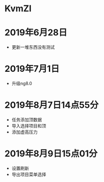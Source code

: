 # KvmZl
# 2019年6月28日
 - 更新一堆东西没有测试
# 2019年7月1日
  - 升级ng8.0
# 2019年8月7日14点55分
  - 任务添加顶数据
  - 导入选择项目和顶
  - 添加虚高压力
# 2019年8月9日15点01分
  - 设置刷新
  - 导出项目菜单选择
